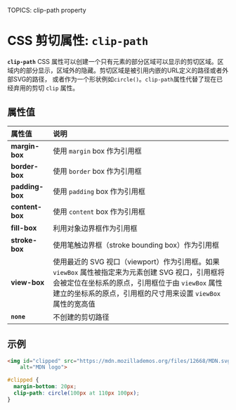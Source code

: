 TOPICS: clip-path property

# CSS 剪切属性: `clip-path`

**`clip-path`** CSS 属性可以创建一个只有元素的部分区域可以显示的剪切区域。区域内的部分显示，区域外的隐藏。剪切区域是被引用内嵌的URL定义的路径或者外部SVG的路径，
或者作为一个形状例如`circle()`。`clip-path`属性代替了现在已经弃用的剪切 `clip` 属性。

## 属性值

| 属性值 | 说明 |
| :--- | :--- |
| **margin-box** | 使用 `margin` box 作为引用框 |
| **border-box** | 使用 `border` box 作为引用框 |
| **padding-box** | 使用 `padding` box 作为引用框 |
| **content-box** | 使用 `content` box 作为引用框 |
| **fill-box** | 利用对象边界框作为引用框 |
| **stroke-box** | 使用笔触边界框（stroke bounding box）作为引用框 |
| **view-box** | 使用最近的 SVG 视口（viewport）作为引用框。如果 `viewBox` 属性被指定来为元素创建 SVG 视口，引用框将会被定位在坐标系的原点，引用框位于由 `viewBox` 属性建立的坐标系的原点，引用框的尺寸用来设置 `viewBox` 属性的宽高值 |
| **`none`** | 不创建的剪切路径 |

## 示例

```html
<img id="clipped" src="https://mdn.mozillademos.org/files/12668/MDN.svg"
    alt="MDN logo">
```

```css
#clipped {
  margin-bottom: 20px;
  clip-path: circle(100px at 110px 100px);
}
```
